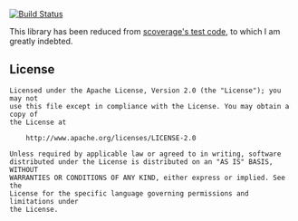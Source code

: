 [![Build Status](https://travis-ci.org/CANVE/compiler-plugin-unit-test-lib.svg)](https://travis-ci.org/CANVE/compiler-plugin-unit-test-lib)

This library has been reduced from [scoverage's test code](https://github.com/scoverage/scalac-scoverage-plugin/tree/master/scalac-scoverage-plugin/src/test/scala/scoverage), to which I am greatly indebted.

## License
```
Licensed under the Apache License, Version 2.0 (the "License"); you may not
use this file except in compliance with the License. You may obtain a copy of
the License at

    http://www.apache.org/licenses/LICENSE-2.0

Unless required by applicable law or agreed to in writing, software
distributed under the License is distributed on an "AS IS" BASIS, WITHOUT
WARRANTIES OR CONDITIONS OF ANY KIND, either express or implied. See the
License for the specific language governing permissions and limitations under
the License.
```
